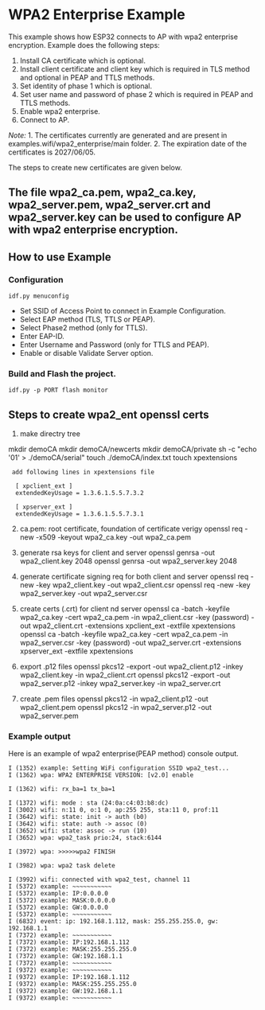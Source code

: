 # WPA2 Enterprise Example

This example shows how ESP32 connects to AP with wpa2 enterprise encryption. Example does the following steps:

1. Install CA certificate which is optional.
2. Install client certificate and client key which is required in TLS method and optional in PEAP and TTLS methods.
3. Set identity of phase 1 which is optional.
4. Set user name and password of phase 2 which is required in PEAP and TTLS methods.
5. Enable wpa2 enterprise.
6. Connect to AP.

*Note:* 1. The certificates currently are generated and are present in examples.wifi/wpa2_enterprise/main folder.
        2. The expiration date of the certificates is 2027/06/05.

The steps to create new certificates are given below.

## The file wpa2_ca.pem, wpa2_ca.key, wpa2_server.pem, wpa2_server.crt and wpa2_server.key can be used to configure AP with wpa2 enterprise encryption. 

## How to use Example

### Configuration

```
idf.py menuconfig
```
* Set SSID of Access Point to connect in Example Configuration.
* Select EAP method (TLS, TTLS or PEAP).
* Select Phase2 method (only for TTLS).
* Enter EAP-ID.
* Enter Username and Password (only for TTLS and PEAP).
* Enable or disable Validate Server option.

### Build and Flash the project.

```
idf.py -p PORT flash monitor
```

## Steps to create wpa2_ent openssl certs

1. make directry tree

  mkdir demoCA
  mkdir demoCA/newcerts
  mkdir demoCA/private
  sh -c "echo '01' > ./demoCA/serial"
  touch ./demoCA/index.txt
  touch xpextensions 

     add following lines in xpextensions file 

      [ xpclient_ext ]
      extendedKeyUsage = 1.3.6.1.5.5.7.3.2

      [ xpserver_ext ]
      extendedKeyUsage = 1.3.6.1.5.5.7.3.1

2. ca.pem: root certificate, foundation of certificate verigy
  openssl req -new -x509 -keyout wpa2_ca.key -out wpa2_ca.pem

3. generate rsa keys for client and server
  openssl genrsa -out wpa2_client.key 2048
  openssl genrsa -out wpa2_server.key 2048

4. generate certificate signing req for both client and server
  openssl req -new -key wpa2_client.key -out wpa2_client.csr
  openssl req -new -key wpa2_server.key -out wpa2_server.csr

5. create certs (.crt) for client nd server
  openssl ca -batch -keyfile wpa2_ca.key -cert wpa2_ca.pem -in wpa2_client.csr -key (password) -out wpa2_client.crt -extensions xpclient_ext -extfile xpextensions
  openssl ca -batch -keyfile wpa2_ca.key -cert wpa2_ca.pem -in wpa2_server.csr -key (password) -out wpa2_server.crt -extensions xpserver_ext -extfile xpextensions

6. export .p12 files
  openssl pkcs12 -export -out wpa2_client.p12 -inkey wpa2_client.key -in wpa2_client.crt
  openssl pkcs12 -export -out wpa2_server.p12 -inkey wpa2_server.key -in wpa2_server.crt

7. create .pem files
  openssl pkcs12 -in wpa2_client.p12 -out wpa2_client.pem
  openssl pkcs12 -in wpa2_server.p12 -out wpa2_server.pem

   

### Example output

Here is an example of wpa2 enterprise(PEAP method) console output.
```
I (1352) example: Setting WiFi configuration SSID wpa2_test...
I (1362) wpa: WPA2 ENTERPRISE VERSION: [v2.0] enable

I (1362) wifi: rx_ba=1 tx_ba=1

I (1372) wifi: mode : sta (24:0a:c4:03:b8:dc)
I (3002) wifi: n:11 0, o:1 0, ap:255 255, sta:11 0, prof:11
I (3642) wifi: state: init -> auth (b0)
I (3642) wifi: state: auth -> assoc (0)
I (3652) wifi: state: assoc -> run (10)
I (3652) wpa: wpa2_task prio:24, stack:6144

I (3972) wpa: >>>>>wpa2 FINISH

I (3982) wpa: wpa2 task delete

I (3992) wifi: connected with wpa2_test, channel 11
I (5372) example: ~~~~~~~~~~~
I (5372) example: IP:0.0.0.0
I (5372) example: MASK:0.0.0.0
I (5372) example: GW:0.0.0.0
I (5372) example: ~~~~~~~~~~~
I (6832) event: ip: 192.168.1.112, mask: 255.255.255.0, gw: 192.168.1.1
I (7372) example: ~~~~~~~~~~~
I (7372) example: IP:192.168.1.112
I (7372) example: MASK:255.255.255.0
I (7372) example: GW:192.168.1.1
I (7372) example: ~~~~~~~~~~~
I (9372) example: ~~~~~~~~~~~
I (9372) example: IP:192.168.1.112
I (9372) example: MASK:255.255.255.0
I (9372) example: GW:192.168.1.1
I (9372) example: ~~~~~~~~~~~
```
